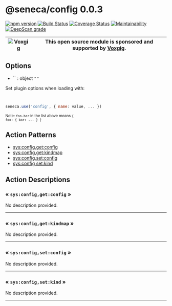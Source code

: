 # @seneca/config 0.0.3

[![npm version](https://badge.fury.io/js/%40seneca%2Fconfig.svg)](https://badge.fury.io/js/%40seneca%2Fconfig)
[![Build Status](https://travis-ci.com/senecajs/seneca-config.svg?branch=main)](https://travis-ci.com/senecajs/seneca-config)
[![Coverage Status](https://coveralls.io/repos/github/senecajs/seneca-config/badge.svg?branch=main)](https://coveralls.io/github/senecajs/seneca-config?branch=main)
[![Maintainability](https://api.codeclimate.com/v1/badges/17d7d12f1360d7cbf45c/maintainability)](https://codeclimate.com/github/senecajs/seneca-config/maintainability)
[![DeepScan grade](https://deepscan.io/api/teams/5016/projects/14183/branches/257047/badge/grade.svg)](https://deepscan.io/dashboard#view=project&tid=5016&pid=14183&bid=257047)



| ![Voxgig](https://www.voxgig.com/res/img/vgt01r.png) | This open source module is sponsored and supported by [Voxgig](https://www.voxgig.com). |
|---|---|


<!--START:options-->


## Options

* `` : object <i><small>"&nbsp;"</small></i>


Set plugin options when loading with:
```js


seneca.use('config', { name: value, ... })


```


<small>Note: <code>foo.bar</code> in the list above means 
<code>{ foo: { bar: ... } }</code></small> 



<!--END:options-->

<!--START:action-list-->


## Action Patterns

* [sys:config,get:config](#-sysconfiggetconfig-)
* [sys:config,get:kindmap](#-sysconfiggetkindmap-)
* [sys:config,set:config](#-sysconfigsetconfig-)
* [sys:config,set:kind](#-sysconfigsetkind-)


<!--END:action-list-->

<!--START:action-desc-->


## Action Descriptions

### &laquo; `sys:config,get:config` &raquo;

No description provided.



----------
### &laquo; `sys:config,get:kindmap` &raquo;

No description provided.



----------
### &laquo; `sys:config,set:config` &raquo;

No description provided.



----------
### &laquo; `sys:config,set:kind` &raquo;

No description provided.



----------


<!--END:action-desc-->



